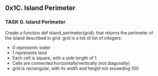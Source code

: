 ## 0x1C. Island Perimeter

### TASK 0. Island Perimeter

Create a function def island_perimeter(grid): that returns the perimeter of the island described in grid:
grid is a list of list of integers:
- 0 represents water
- 1 represents land
- Each cell is square, with a side length of 1
- Cells are connected horizontally/vertically (not diagonally).
- grid is rectangular, with its width and height not exceeding 100
